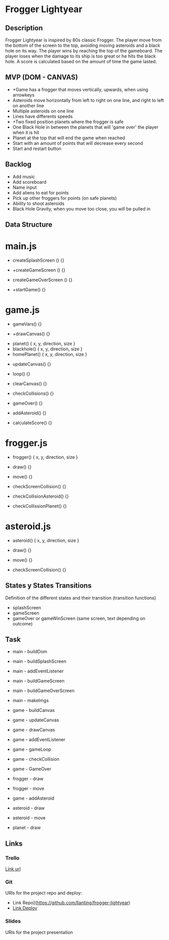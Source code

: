 # Frogger Lightyear


## Description
Frogger Lightyear is inspired by 80s classic Frogger. The player move from the bottom of the screen to the top, avoiding moving asteroids and a black hole on its way. The player wins by reaching the top of the gameboard. The player loses when the damage to its ship is too great or he hits the black hole. A score is calculated based on the amount of time the game lasted.


## MVP (DOM - CANVAS)

- +Game has a frogger that moves vertically, upwards, when using arrowkeys
- Asteroids move horizontally from left to right on one line, and right to left on another line
- Multiple asteroids on one line
- Lines have differents speeds
- +Two fixed position planets where the frogger is safe
- One Black Hole in between the planets that will 'game over' the player when it is hit
- Planet at the top that will end the game when reached
- Start with an amount of points that will decrease every second
- Start and restart button

## Backlog

- Add music
- Add scoreboard
- Name input
- Add aliens to eat for points
- Pick up other froggers for points (on safe planets)
- Ability to shoot asteroids
- Black Hole Gravity, when you move too close, you will be pulled in

## Data Structure

# main.js

<!-- button (with high border radius for circle) and name (changing from frogs to letters) -->
- createSplashScreen () {}

- +createGameScreen () {}

<!-- game over/you win (same tactic as chronometer change), score and restart button -->
- createGameOverScreen () {}

- +startGame() {}

# game.js

<!-- creating all variables -->
 - gameVars() {}

 - +drawCanvas() {}

<!-- Drawing three fixed position planets -->
 - planet() { x, y, direction, size }
 - blackhole() { x, y, direction, size }
 - homePlanet() { x, y, direction, size }

<!-- setting start-position -->
 - updateCanvas() {}

<!-- setting gameloop, addEventListeners for keys -->
 - loop() {}

 - clearCanvas() {}

 <!-- declaring points of collissions and enabling lives - 1 -->
 - checkCollisions() {}

 <!-- declaring game over function (0 lives / black hole / time === 0) -->
 - gameOver() {}

<!-- creating asteroids during the game (look at flappy bird example) -->
 - addAsteroid() {}

<!-- calculating score -->
- calculateScore() {}

# frogger.js

- frogger() { x, y, direction, size }

<!-- creating and adding frogger to canvas -->
- draw() {}

<!-- determining frog movement -->
- move() {}

<!-- preventing screen collission -->
- checkScreenCollision() {}

- checkCollisionAsteroid() {}

- checkCollissionPlanet() {}

# asteroid.js

- asteroid() { x, y, direction, size }

<!-- creating and adding asteroids to canvas -->
- draw() {}

<!-- determining asteroid movement, left to right, right to left -->
- move() {}

<!-- screen collission, asteroids in array -> remove from array -->
- checkScreenCollision() {}


## States y States Transitions
Definition of the different states and their transition (transition functions)

- splashScreen
- gameScreen
- gameOver or gameWinScreen (same screen, text depending on outcome)

## Task

- main - buildDom
- main - buildSplashScreen
- main - addEventListener
- main - buildGameScreen
- main - buildGameOverScreen
- main - makeImgs

- game - buildCanvas
- game - updateCanvas
- game - drawCanvas
- game - addEventListener
- game - gameLoop
- game - checkCollision
- game - GameOver

- frogger - draw
- frogger - move
- game - addAsteroid
- asteroid - draw
- asteroid - move
- planet - draw


## Links

### Trello
[Link url](https://trello.com/b/qnVwRRu1/frogger-lightyear)

### Git
URls for the project repo and deploy:
- Link Repo](https://github.com/llanting/frogger-lightyear)
- [Link Deploy]()

### Slides
URls for the project presentation


